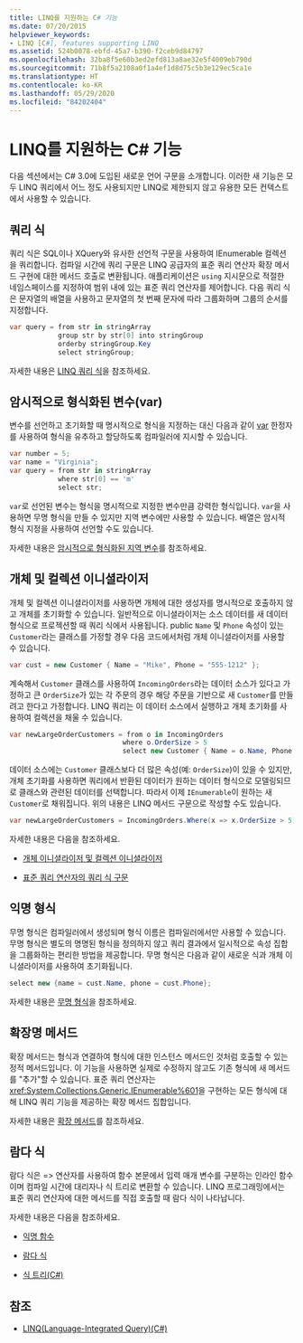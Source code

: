 ```yaml
---
title: LINQ를 지원하는 C# 기능
ms.date: 07/20/2015
helpviewer_keywords:
- LINQ [C#], features supporting LINQ
ms.assetid: 524b0078-ebfd-45a7-b390-f2ceb9d84797
ms.openlocfilehash: 32ba8f5e60b3ed2efd813a8ae32e5f4009eb790d
ms.sourcegitcommit: 71b8f5a2108a0f1a4ef1d8d75c5b3e129ec5ca1e
ms.translationtype: HT
ms.contentlocale: ko-KR
ms.lasthandoff: 05/29/2020
ms.locfileid: "84202404"
---
```

# <a name="c-features-that-support-linq"></a>LINQ를 지원하는 C# 기능

다음 섹션에서는 C# 3.0에 도입된 새로운 언어 구문을 소개합니다. 이러한 새 기능은 모두 LINQ 쿼리에서 어느 정도 사용되지만 LINQ로 제한되지 않고 유용한 모든 컨텍스트에서 사용할 수 있습니다.

## <a name="query-expressions"></a>쿼리 식

쿼리 식은 SQL이나 XQuery와 유사한 선언적 구문을 사용하여 IEnumerable 컬렉션을 쿼리합니다. 컴파일 시간에 쿼리 구문은 LINQ 공급자의 표준 쿼리 연산자 확장 메서드 구현에 대한 메서드 호출로 변환됩니다. 애플리케이션은 `using` 지시문으로 적절한 네임스페이스를 지정하여 범위 내에 있는 표준 쿼리 연산자를 제어합니다. 다음 쿼리 식은 문자열의 배열을 사용하고 문자열의 첫 번째 문자에 따라 그룹화하며 그룹의 순서를 지정합니다.

```csharp
var query = from str in stringArray
            group str by str[0] into stringGroup
            orderby stringGroup.Key
            select stringGroup;
```

자세한 내용은 [LINQ 쿼리 식](../../../linq/index.md)을 참조하세요.

## <a name="implicitly-typed-variables-var"></a>암시적으로 형식화된 변수(var)

변수를 선언하고 초기화할 때 명시적으로 형식을 지정하는 대신 다음과 같이 [var](../../../language-reference/keywords/var.md) 한정자를 사용하여 형식을 유추하고 할당하도록 컴파일러에 지시할 수 있습니다.

```csharp
var number = 5;
var name = "Virginia";
var query = from str in stringArray
            where str[0] == 'm'
            select str;
```

`var`로 선언된 변수는 형식을 명시적으로 지정한 변수만큼 강력한 형식입니다. `var`을 사용하면 무명 형식을 만들 수 있지만 지역 변수에만 사용할 수 있습니다. 배열은 암시적 형식 지정을 사용하여 선언할 수도 있습니다.

자세한 내용은 [암시적으로 형식화된 지역 변수](../../classes-and-structs/implicitly-typed-local-variables.md)를 참조하세요.

## <a name="object-and-collection-initializers"></a>개체 및 컬렉션 이니셜라이저

개체 및 컬렉션 이니셜라이저를 사용하면 개체에 대한 생성자를 명시적으로 호출하지 않고 개체를 초기화할 수 있습니다. 일반적으로 이니셜라이저는 소스 데이터를 새 데이터 형식으로 프로젝션할 때 쿼리 식에서 사용됩니다. public `Name` 및 `Phone` 속성이 있는 `Customer`라는 클래스를 가정할 경우 다음 코드에서처럼 개체 이니셜라이저를 사용할 수 있습니다.

```csharp
var cust = new Customer { Name = "Mike", Phone = "555-1212" };
```

계속해서 `Customer` 클래스를 사용하여 `IncomingOrders`라는 데이터 소스가 있다고 가정하고 큰 `OrderSize`가 있는 각 주문의 경우 해당 주문을 기반으로 새 `Customer`를 만들려고 한다고 가정합니다. LINQ 쿼리는 이 데이터 소스에서 실행하고 개체 초기화를 사용하여 컬렉션을 채울 수 있습니다.

```csharp
var newLargeOrderCustomers = from o in IncomingOrders
                            where o.OrderSize > 5
                            select new Customer { Name = o.Name, Phone = o.Phone };
```

데이터 소스에는 `Customer` 클래스보다 더 많은 속성(예: `OrderSize`)이 있을 수 있지만, 개체 초기화를 사용하면 쿼리에서 반환된 데이터가 원하는 데이터 형식으로 모델링되므로 클래스와 관련된 데이터를 선택합니다. 따라서 이제 `IEnumerable`이 원하는 새 `Customer`로 채워집니다. 위의 내용은 LINQ 메서드 구문으로 작성할 수도 있습니다.

```csharp
var newLargeOrderCustomers = IncomingOrders.Where(x => x.OrderSize > 5).Select(y => new Customer { Name = y.Name, Phone = y.Phone });
```

자세한 내용은 다음을 참조하세요.

- [개체 이니셜라이저 및 컬렉션 이니셜라이저](../../classes-and-structs/object-and-collection-initializers.md)

- [표준 쿼리 연산자의 쿼리 식 구문](./query-expression-syntax-for-standard-query-operators.md)

## <a name="anonymous-types"></a>익명 형식

무명 형식은 컴파일러에서 생성되며 형식 이름은 컴파일러에서만 사용할 수 있습니다. 무명 형식은 별도의 명명된 형식을 정의하지 않고 쿼리 결과에서 일시적으로 속성 집합을 그룹화하는 편리한 방법을 제공합니다. 무명 형식은 다음과 같이 새로운 식과 개체 이니셜라이저를 사용하여 초기화됩니다.

```csharp
select new {name = cust.Name, phone = cust.Phone};
```

자세한 내용은 [무명 형식](../../classes-and-structs/anonymous-types.md)을 참조하세요.

## <a name="extension-methods"></a>확장명 메서드

확장 메서드는 형식과 연결하여 형식에 대한 인스턴스 메서드인 것처럼 호출할 수 있는 정적 메서드입니다. 이 기능을 사용하면 실제로 수정하지 않고도 기존 형식에 새 메서드를 "추가"할 수 있습니다. 표준 쿼리 연산자는 <xref:System.Collections.Generic.IEnumerable%601>을 구현하는 모든 형식에 대해 LINQ 쿼리 기능을 제공하는 확장 메서드 집합입니다.

자세한 내용은 [확장 메서드](../../classes-and-structs/extension-methods.md)를 참조하세요.

## <a name="lambda-expressions"></a>람다 식

람다 식은 => 연산자를 사용하여 함수 본문에서 입력 매개 변수를 구분하는 인라인 함수이며 컴파일 시간에 대리자나 식 트리로 변환할 수 있습니다. LINQ 프로그래밍에서는 표준 쿼리 연산자에 대한 메서드를 직접 호출할 때 람다 식이 나타납니다.

자세한 내용은 다음을 참조하세요.

- [익명 함수](../../statements-expressions-operators/anonymous-functions.md)

- [람다 식](../../statements-expressions-operators/lambda-expressions.md)

- [식 트리(C#)](../expression-trees/index.md)

## <a name="see-also"></a>참조

- [LINQ(Language-Integrated Query)(C#)](./index.md)
